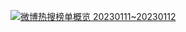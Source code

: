 [![微博热搜榜单概览 20230111~20230112](https://img.youtube.com/vi/A41ydF7GTTM/0.jpg)](https://www.youtube.com/watch?v=A41ydF7GTTM)

